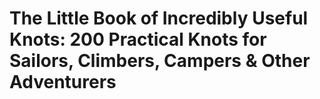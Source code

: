 # The Little Book of Incredibly Useful Knots: 200 Practical Knots for Sailors, Climbers, Campers & Other Adventurers

## 

